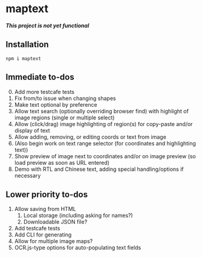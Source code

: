 # maptext

***This project is not yet functional***

## Installation

```
npm i maptext
```

## Immediate to-dos

0. Add more testcafe tests
0. Fix from/to issue when changing shapes
0. Make text optional by preference
1. Allow text search (optionally overriding browser find) with
    highlight of image regions (single or multiple select)
2. Allow (click/drag) image highlighting of region(s)
    for copy-paste and/or display of text
3. Allow adding, removing, or editing coords or text from image
4. (Also begin work on text range selector (for coordinates and highlighting text))
5. Show preview of image next to coordinates and/or on image
    preview (so load preview as soon as URL entered)
6. Demo with RTL and Chinese text, adding special handling/options if necessary

## Lower priority to-dos

1. Allow saving from HTML
    1. Local storage (including asking for names?)
    2. Downloadable JSON file?
2. Add testcafe tests
3. Add CLI for generating
4. Allow for multiple image maps?
5. OCR.js-type options for auto-populating text fields
